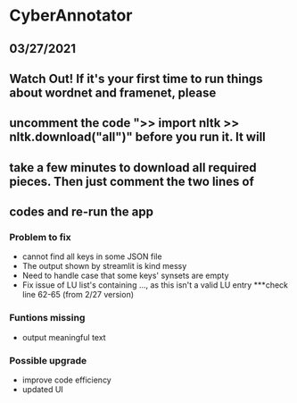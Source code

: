 # CyberAnnotator

## 03/27/2021

## Watch Out! If it's your first time to run things about wordnet and framenet, please 
## uncomment the code ">> import nltk >> nltk.download("all")" before you run it. It will 
## take a few minutes to download all required pieces. Then just comment the two lines of 
## codes and re-run the app

### Problem to fix
- cannot find all keys in some JSON file
- The output shown by streamlit is kind messy
- Need to handle case that some keys' synsets are empty
- Fix issue of  LU list's containing ..., as this isn't a valid LU entry ***check line 62-65 (from 2/27 version)

### Funtions missing
- output meaningful text

### Possible upgrade
- improve code efficiency
- updated UI
